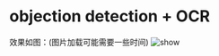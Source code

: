 # objection detection + OCR
效果如图：(图片加载可能需要一些时间)
![show](https://github.com/divided-by-7/-/blob/main/data/show.jpg)
